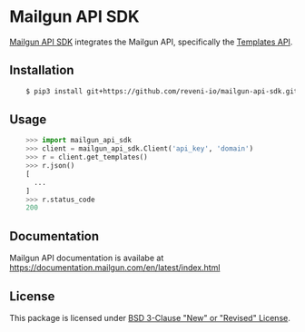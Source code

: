 # Mailgun API SDK

[Mailgun API SDK](https://github.com/reveni-io/mailgun-api-sdk) integrates the Mailgun API, specifically the [Templates API](https://documentation.mailgun.com/en/latest/api-templates.html#templates).

## Installation

```bash
    $ pip3 install git+https://github.com/reveni-io/mailgun-api-sdk.git
```

## Usage


```python
    >>> import mailgun_api_sdk
    >>> client = mailgun_api_sdk.Client('api_key', 'domain')
    >>> r = client.get_templates()
    >>> r.json()
    [
      ...
    ]
    >>> r.status_code
    200
```

## Documentation

Mailgun API documentation is availabe at https://documentation.mailgun.com/en/latest/index.html

## License

This package is licensed under [BSD 3-Clause "New" or "Revised" License](https://github.com/reveni-io/mailgun-api-sdk/blob/main/LICENSE).
